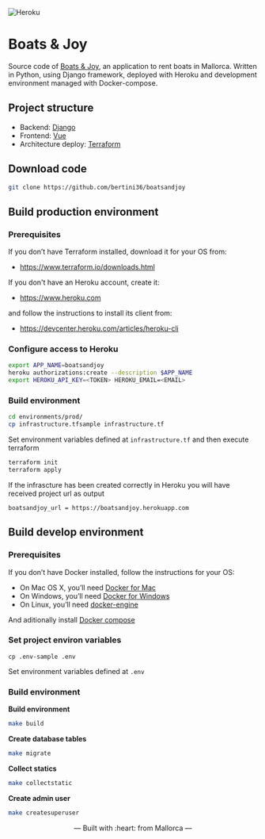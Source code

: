 ![Heroku](https://heroku-badge.herokuapp.com/?app=heroku-badge)

# Boats & Joy

Source code of [Boats & Joy](https://www.boatsandjoy.com/),
an application to rent boats in Mallorca.
Written in Python, using Django framework, deployed with Heroku and 
development environment managed with Docker-compose.

## Project structure

- Backend: [Django](https://www.djangoproject.com/)
- Frontend: [Vue](https://vuejs.org/)
- Architecture deploy: [Terraform](https://www.terraform.io/)

## Download code

```bash
git clone https://github.com/bertini36/boatsandjoy
```

## Build production environment

### Prerequisites

If you don’t have Terraform installed, download it for your OS from: 

- https://www.terraform.io/downloads.html

If you don't have an Heroku account, create it:

- https://www.heroku.com

and follow the instructions to install its client from:

- https://devcenter.heroku.com/articles/heroku-cli

### Configure access to Heroku

```bash
export APP_NAME=boatsandjoy
heroku authorizations:create --description $APP_NAME
export HEROKU_API_KEY=<TOKEN> HEROKU_EMAIL=<EMAIL>
```

### Build environment

```bash
cd environments/prod/
cp infrastructure.tfsample infrastructure.tf
```

Set environment variables defined at `infrastructure.tf` and then execute terraform

```bash
terraform init
terraform apply
```

If the infrascture has been created correctly in Heroku you will have received project url as output
```
boatsandjoy_url = https://boatsandjoy.herokuapp.com
```

## Build develop environment

### Prerequisites

If you don’t have Docker installed, follow the instructions for your OS:

- On Mac OS X, you’ll need [Docker for Mac](https://docs.docker.com/docker-for-mac/)
- On Windows, you’ll need [Docker for Windows](https://docs.docker.com/docker-for-windows/)
- On Linux, you’ll need [docker-engine](https://docs.docker.com/engine/installation/)

And aditionally install [Docker compose](https://docs.docker.com/compose/install/)

### Set project environ variables

```
cp .env-sample .env
```
Set environment variables defined at `.env`

### Build environment

**Build environment**
```bash
make build
```

**Create database tables**
```bash
make migrate
```

**Collect statics**
```bash
make collectstatic
```

**Create admin user**
```bash
make createsuperuser
```

<p align="center">&mdash; Built with :heart: from Mallorca &mdash;</p>

